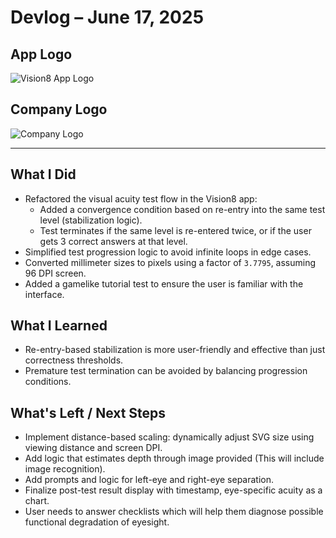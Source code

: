 # Devlog – June 17, 2025

## App Logo

![Vision8 App Logo](/image/app_logo.jpeg)

## Company Logo

![Company Logo](/image/company_logo.png)

---

## What I Did
- Refactored the visual acuity test flow in the Vision8 app:
  - Added a convergence condition based on re-entry into the same test level (stabilization logic).
  - Test terminates if the same level is re-entered twice, or if the user gets 3 correct answers at that level.
- Simplified test progression logic to avoid infinite loops in edge cases.
- Converted millimeter sizes to pixels using a factor of `3.7795`, assuming 96 DPI screen.
- Added a gamelike tutorial test to ensure the user is familiar with the interface.

## What I Learned
- Re-entry-based stabilization is more user-friendly and effective than just correctness thresholds.
- Premature test termination can be avoided by balancing progression conditions.

## What's Left / Next Steps
- Implement distance-based scaling: dynamically adjust SVG size using viewing distance and screen DPI.
- Add logic that estimates depth through image provided (This will include image recognition).
- Add prompts and logic for left-eye and right-eye separation.
- Finalize post-test result display with timestamp, eye-specific acuity as a chart.
- User needs to answer checklists which will help them diagnose possible functional degradation of eyesight.
